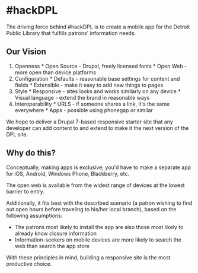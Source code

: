 # \#hackDPL

The driving force behind \#hackDPL is to create a mobile app for the Detroit Public Library that fulfills patrons' information needs.

## Our Vision

  1. Openness
    * Open Source - Drupal, freely licensed fonts
    * Open Web - more open than device platforms
  2. Configuration
    * Defaults - reasonable base settings for content and fields
    * Extensible - make it easy to add new things to pages
  3. Style
    * Responsive - sites looks and works similarly on any device
    * Visual language - extend the brand in reasonable ways
  4. Interoperability
    * URLS - if someone shares a link, it's the same everywhere
    * Apps - possible using phonegap or similar

We hope to deliver a Drupal 7-based responsive starter site that any developer can add content to and extend to make it the next version of the DPL site.

## Why do this?

Conceptually, making apps is exclusive; you'd have to make a separate app for iOS, Android, Windows Phone, Blackberry, etc.

The open web is available from the widest range of devices at the lowest barrier to entry.

Additionally, it fits best with the described scenario (a patron wishing to find out open hours before traveling to his/her local branch), based on the following assumptions:

  * The patrons most likely to install the app are also those most likely to already know closure information
  * Information-seekers on mobile devices are more likely to search the web than search the app store

With these principles in mind, building a responsive site is the most productive choice.
